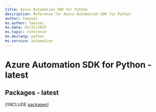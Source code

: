 ```yaml
---
title: Azure Automation SDK for Python
description: Reference for Azure Automation SDK for Python
author: lmazuel
ms.author: lmazuel
ms.data: 02/23/2023
ms.topic: reference
ms.devlang: python
ms.service: automation
---
```

# Azure Automation SDK for Python - latest
## Packages - latest
[!INCLUDE [packages](automation-index.md)]